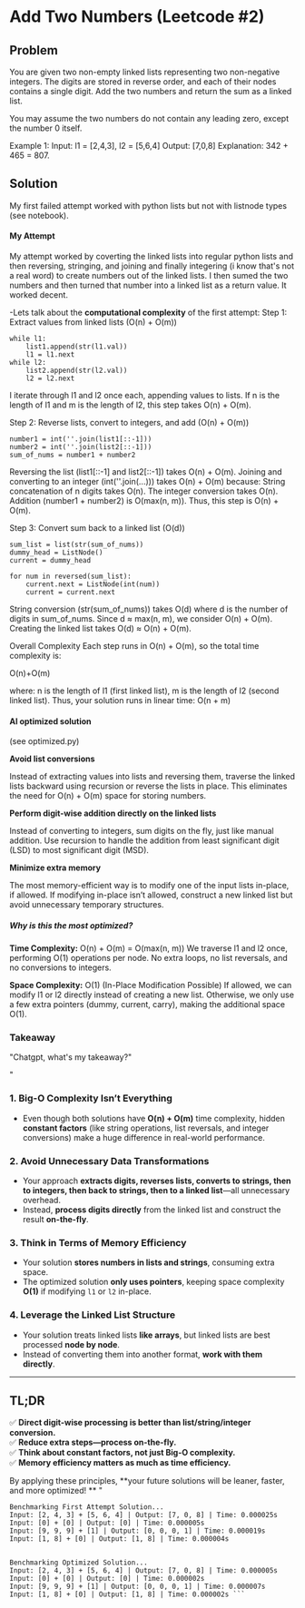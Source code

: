 # Add Two Numbers (Leetcode #2)

## Problem
You are given two non-empty linked lists representing two non-negative integers. The digits are stored in reverse order, and each of their nodes contains a single digit. Add the two numbers and return the sum as a linked list.

You may assume the two numbers do not contain any leading zero, except the number 0 itself.

Example 1:
Input: l1 = [2,4,3], l2 = [5,6,4]
Output: [7,0,8]
Explanation: 342 + 465 = 807.

## Solution
My first failed attempt worked with python lists but not with listnode types (see notebook).

#### My Attempt
 My attempt worked by coverting the linked lists into regular python lists and then reversing, stringing, and joining and finally integering (i know that's not a real word) to create numbers out of the linked lists. I then sumed the two numbers and then turned that number into a linked list as a return value. It worked decent. 
    
-Lets talk about the __computational complexity__ of the first attempt:
Step 1: Extract values from linked lists (O(n) + O(m))
``` 
while l1:
    list1.append(str(l1.val))
    l1 = l1.next
while l2:
    list2.append(str(l2.val))
    l2 = l2.next
```
I iterate through l1 and l2 once each, appending values to lists.
If n is the length of l1 and m is the length of l2, this step takes O(n) + O(m).

Step 2: Reverse lists, convert to integers, and add (O(n) + O(m))
```
number1 = int(''.join(list1[::-1]))  
number2 = int(''.join(list2[::-1]))
sum_of_nums = number1 + number2
```
Reversing the list (list1[::-1] and list2[::-1]) takes O(n) + O(m).
Joining and converting to an integer (int(''.join(...))) takes O(n) + O(m) because:
String concatenation of n digits takes O(n).
The integer conversion takes O(n).
Addition (number1 + number2) is O(max(n, m)).
Thus, this step is O(n) + O(m).

Step 3: Convert sum back to a linked list (O(d))
```
sum_list = list(str(sum_of_nums))  
dummy_head = ListNode()
current = dummy_head

for num in reversed(sum_list):
    current.next = ListNode(int(num))
    current = current.next

```
String conversion (str(sum_of_nums)) takes O(d) where d is the number of digits in sum_of_nums. Since d ≈ max(n, m), we consider O(n) + O(m).
Creating the linked list takes O(d) ≈ O(n) + O(m).

Overall Complexity
Each step runs in O(n) + O(m), so the total time complexity is:

O(n)+O(m)

where:
n is the length of l1 (first linked list),
m is the length of l2 (second linked list).
Thus, your solution runs in linear time: O(n + m)

#### AI optimized solution

(see optimized.py)

__Avoid list conversions__

Instead of extracting values into lists and reversing them, traverse the linked lists backward using recursion or reverse the lists in place.
This eliminates the need for O(n) + O(m) space for storing numbers.

__Perform digit-wise addition directly on the linked lists__

Instead of converting to integers, sum digits on the fly, just like manual addition.
Use recursion to handle the addition from least significant digit (LSD) to most significant digit (MSD).

__Minimize extra memory__

The most memory-efficient way is to modify one of the input lists in-place, if allowed.
If modifying in-place isn’t allowed, construct a new linked list but avoid unnecessary temporary structures.

##### Why is this the most optimized?
__Time Complexity:__ O(n) + O(m) = O(max(n, m)) 
We traverse l1 and l2 once, performing O(1) operations per node.
No extra loops, no list reversals, and no conversions to integers.

__Space Complexity:__ O(1) (In-Place Modification Possible)
If allowed, we can modify l1 or l2 directly instead of creating a new list.
Otherwise, we only use a few extra pointers (dummy, current, carry), making the additional space O(1).

### Takeaway
"Chatgpt, what's my takeaway?"

"
### 1. **Big-O Complexity Isn’t Everything**
- Even though both solutions have **O(n) + O(m)** time complexity, hidden **constant factors** (like string operations, list reversals, and integer conversions) make a huge difference in real-world performance.

### 2. **Avoid Unnecessary Data Transformations**
- Your approach **extracts digits, reverses lists, converts to strings, then to integers, then back to strings, then to a linked list**—all unnecessary overhead.
- Instead, **process digits directly** from the linked list and construct the result **on-the-fly**.

### 3. **Think in Terms of Memory Efficiency**
- Your solution **stores numbers in lists and strings**, consuming extra space.
- The optimized solution **only uses pointers**, keeping space complexity **O(1)** if modifying `l1` or `l2` in-place.

### 4. **Leverage the Linked List Structure**
- Your solution treats linked lists **like arrays**, but linked lists are best processed **node by node**.
- Instead of converting them into another format, **work with them directly**.

---

## **TL;DR**
✅ **Direct digit-wise processing is better than list/string/integer conversion.**  
✅ **Reduce extra steps—process on-the-fly.**  
✅ **Think about constant factors, not just Big-O complexity.**  
✅ **Memory efficiency matters as much as time efficiency.**  

By applying these principles, **your future solutions will be leaner, faster, and more optimized! **
"


```
Benchmarking First Attempt Solution...
Input: [2, 4, 3] + [5, 6, 4] | Output: [7, 0, 8] | Time: 0.000025s
Input: [0] + [0] | Output: [0] | Time: 0.000005s
Input: [9, 9, 9] + [1] | Output: [0, 0, 0, 1] | Time: 0.000019s
Input: [1, 8] + [0] | Output: [1, 8] | Time: 0.000004s


Benchmarking Optimized Solution...
Input: [2, 4, 3] + [5, 6, 4] | Output: [7, 0, 8] | Time: 0.000005s
Input: [0] + [0] | Output: [0] | Time: 0.000002s
Input: [9, 9, 9] + [1] | Output: [0, 0, 0, 1] | Time: 0.000007s
Input: [1, 8] + [0] | Output: [1, 8] | Time: 0.000002s ```
